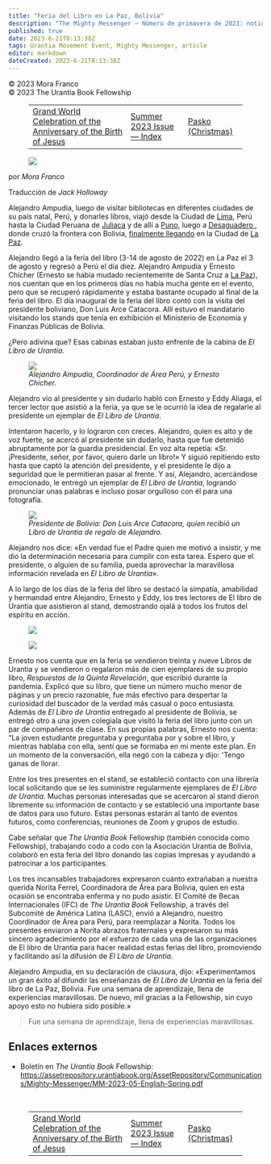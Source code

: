 ```yaml
---
title: "Feria del Libro en La Paz, Bolivia"
description: "The Mighty Messenger — Número de primavera de 2023: noticias y opiniones para los lectores de El Libro de Urantia"
published: true
date: 2023-6-21T8:13:38Z
tags: Urantia Movement Event, Mighty Messenger, article
editor: markdown
dateCreated: 2023-6-21T8:13:38Z
---
```


<p class="v-card v-sheet theme--light grey lighten-3 px-2">© 2023 Mora Franco<br>© 2023 The Urantia Book Fellowship</p>
<figure class="table chapter-navigator">
  <table>
    <tbody>
      <tr>
        <td>
        <a href="/es/article/Mora_Franco/Grand_World_Celebration_Anniversary_Birth_Jesus">
          <span class="mdi mdi-arrow-left-drop-circle"></span><span class="pl-2">Grand World Celebration of the Anniversary of the Birth of Jesus</span>
        </a>
        </td>
        <td>
        <a href="/es/index/articles_mighty_messenger#summer-2023-issue">
          <span class="mdi mdi-book-open-variant"></span><span class="pl-2">Summer 2023 Issue — Index</span>
        </a>
        </td>
        <td>
        <a href="/es/article/Eugene_Asidao/Pasko_Christmas">
          <span class="pr-2">Pasko (Christmas)</span><span class="mdi mdi-arrow-right-drop-circle"></span>
        </a>
        </td>
      </tr>
    </tbody>
  </table>
</figure>


<figure id="Figure_1" class="image urantiapedia estilo-imagen-alinear-izquierda">
<img src="/image/article/The_Mighty_Messenger/2023_Spring/056.jpg">
</figure>

por _Mora Franco_

Traducción de _Jack Holloway_

Alejandro Ampudia, luego de visitar bibliotecas en diferentes ciudades de su país natal, Perú, y donarles libros, viajó desde la Ciudad de [Lima](https://en.wikipedia.org/wiki/Lima), Perú hasta la Ciudad Peruana de [Juliaca](https://en.wikipedia.org/wiki/Juliaca) y de allí a [Puno](https://en.wikipedia.org/wiki/Puno), luego a [Desaguadero ](https://en.wikipedia.org/wiki/Desaguadero,_Bolivia-Peru), donde cruzó la frontera con Bolivia, [finalmente llegando](https://www.google.com/maps/dir/Lima,+Per%C3%BA/Juliaca,+Per%C3%BA/Puno,+Per%C3%BA/Desaguadero,+Per%C3%BA/La+Paz,+Bolivia/@-14.3019511,-77.0785001,6z/datos=!3m1!4b1!4m31!4m30!1m5!1m1!1s0x9105c5f619ee3ec7:0x14206cb9cc452e4a!2m2!1d-77.042754!2d-12.0463731!1m5!1m1!1s0x9167f3e5361625b9:0x2a1629113760cbfc!2m2!1d-70.129653!2d-15.4996879!1m5!1m1!1s0x915d6985f4e74135:0x1e341dd8f24d32cf!2m2!1d-70.0218805!2d-15.8402218!1m5!1m1!1s0x915c189dbde098fb:0xd381668215a1654e!2m2!1d-69.040395!2d-16.5631251!1m5!1m1!1s0x915edf0a04f5a40f:0x57dbfc76b4458ab3!2m2!1d-68.1192936!2d-16.489689?entry=ttu) en la Ciudad de [La Paz](https://en.wikipedia.org/wiki/La_Paz).

Alejandro llegó a la feria del libro (3-14 de agosto de 2022) en La Paz el 3 de agosto y regresó a Perú el día diez. Alejandro Ampudia y Ernesto Chicher (Ernesto se había mudado recientemente de Santa Cruz a [La Paz](https://en.wikipedia.org/wiki/La_Paz)), nos cuentan que en los primeros días no había mucha gente en el evento, pero que se recuperó rápidamente y estaba bastante ocupado al final de la feria del libro. El día inaugural de la feria del libro contó con la visita del presidente boliviano, Don Luis Arce Catacora. Allí estuvo el mandatario visitando los stands que tenía en exhibición el Ministerio de Economía y Finanzas Públicas de Bolivia.

¿Pero adivina que? Esas cabinas estaban justo enfrente de la cabina de _El Libro de Urantia_.

<figure id="Figure_2" class="image urantiapedia">
<img src="/image/article/The_Mighty_Messenger/2023_Spring/057.jpg">
<figcaption><em>Alejandro Ampudia, Coordinador de Área Perú, y Ernesto Chicher.</em><figcaption>
</figure>

Alejandro vio al presidente y sin dudarlo habló con Ernesto y Eddy Aliaga, el tercer lector que asistió a la feria, ya que se le ocurrió la idea de regalarle al presidente un ejemplar de _El Libro de Urantia_.

Intentaron hacerlo, y lo lograron con creces. Alejandro, quien es alto y de voz fuerte, se acercó al presidente sin dudarlo, hasta que fue detenido abruptamente por la guardia presidencial. En voz alta repetía: «Sr. ¡Presidente, señor, por favor, quiero darle un libro!» Y siguió repitiendo esto hasta que captó la atención del presidente, y el presidente le dijo a seguridad que le permitieran pasar al frente. Y así, Alejandro, acercándose emocionado, le entregó un ejemplar de _El Libro de Urantia_, logrando pronunciar unas palabras e incluso posar orgulloso con él para una fotografía.

<figure id="Figure_3" class="image urantiapedia">
<img src="/image/article/The_Mighty_Messenger/2023_Spring/009.jpg">
<figcaption><em>Presidente de Bolivia: Don Luis Arce Catacora, quien recibió un Libro de Urantia de regalo de Alejandro.</em><figcaption>
</figure>

Alejandro nos dice: «En verdad fue el Padre quien me motivó a insistir, y me dio la determinación necesaria para cumplir con esta tarea. Espero que el presidente, o alguien de su familia, pueda aprovechar la maravillosa información revelada en _El Libro de Urantia_».

A lo largo de los días de la feria del libro se destacó la simpatía, amabilidad y hermandad entre Alejandro, Ernesto y Eddy, los tres lectores de El libro de Urantia que asistieron al stand, demostrando ojalá a todos los frutos del espíritu en acción.

<figure id="Figure_4" class="image urantiapedia">
<img src="/image/article/The_Mighty_Messenger/2023_Spring/010.jpg">
</figure>

<figure id="Figure_5" class="image urantiapedia estilo-imagen-alinear-derecha">
<img src="/image/article/The_Mighty_Messenger/2023_Spring/058.jpg">
</figure>

Ernesto nos cuenta que en la feria se vendieron treinta y nueve Libros de Urantia y se vendieron o regalaron más de cien ejemplares de su propio libro, _Respuestas de la Quinta Revelación_, que escribió durante la pandemia. Explicó que su libro, que tiene un número mucho menor de páginas y un precio razonable, fue más efectivo para despertar la curiosidad del buscador de la verdad más casual o poco entusiasta. Además de _El Libro de Urantia_ entregado al presidente de Bolivia, se entregó otro a una joven colegiala que visitó la feria del libro junto con un par de compañeros de clase. En sus propias palabras, Ernesto nos cuenta: “La joven estudiante preguntaba y preguntaba por y sobre el libro, y mientras hablaba con ella, sentí que se formaba en mi mente este plan. En un momento de la conversación, ella negó con la cabeza y dijo: 'Tengo ganas de llorar.

Entre los tres presentes en el stand, se estableció contacto con una librería local solicitando que se les suministre regularmente ejemplares de _El Libro de Urantia_. Muchas personas interesadas que se acercaron al stand dieron libremente su información de contacto y se estableció una importante base de datos para uso futuro. Estas personas estarán al tanto de eventos futuros, como conferencias, reuniones de Zoom y grupos de estudio.

Cabe señalar que _The Urantia Book_ Fellowship (también conocida como Fellowship), trabajando codo a codo con la Asociación Urantia de Bolivia, colaboró ​​en esta feria del libro donando las copias impresas y ayudando a patrocinar a los participantes.

Los tres incansables trabajadores expresaron cuánto extrañaban a nuestra querida Norita Ferrel, Coordinadora de Área para Bolivia, quien en esta ocasión se encontraba enferma y no pudo asistir. El Comité de Becas Internacionales (IFC) de _The Urantia Book_ Fellowship, a través del Subcomité de América Latina (LASC), envió a Alejandro, nuestro Coordinador de Área para Perú, para reemplazar a Norita. Todos los presentes enviaron a Norita abrazos fraternales y expresaron su más sincero agradecimiento por el esfuerzo de cada una de las organizaciones de El libro de Urantia para hacer realidad estas ferias del libro, promoviendo y facilitando así la difusión de _El Libro de Urantia_.

Alejandro Ampudia, en su declaración de clausura, dijo: «Experimentamos un gran éxito al difundir las enseñanzas de _El Libro de Urantia_ en la feria del libro de La Paz, Bolivia. Fue una semana de aprendizaje, llena de experiencias maravillosas. De nuevo, mil gracias a la Fellowship, sin cuyo apoyo esto no hubiera sido posible.»

> Fue una semana de aprendizaje, llena de experiencias maravillosas.

## Enlaces externos

* Boletín en _The Urantia Book_ Fellowship: https://assetrepository.urantiabook.org/AssetRepository/Communications/Mighty-Messenger/MM-2023-05-English-Spring.pdf

<br>

<figure class="table chapter-navigator">
  <table>
    <tbody>
      <tr>
        <td>
        <a href="/es/article/Mora_Franco/Grand_World_Celebration_Anniversary_Birth_Jesus">
          <span class="mdi mdi-arrow-left-drop-circle"></span><span class="pl-2">Grand World Celebration of the Anniversary of the Birth of Jesus</span>
        </a>
        </td>
        <td>
        <a href="/es/index/articles_mighty_messenger#summer-2023-issue">
          <span class="mdi mdi-book-open-variant"></span><span class="pl-2">Summer 2023 Issue — Index</span>
        </a>
        </td>
        <td>
        <a href="/es/article/Eugene_Asidao/Pasko_Christmas">
          <span class="pr-2">Pasko (Christmas)</span><span class="mdi mdi-arrow-right-drop-circle"></span>
        </a>
        </td>
      </tr>
    </tbody>
  </table>
</figure>
